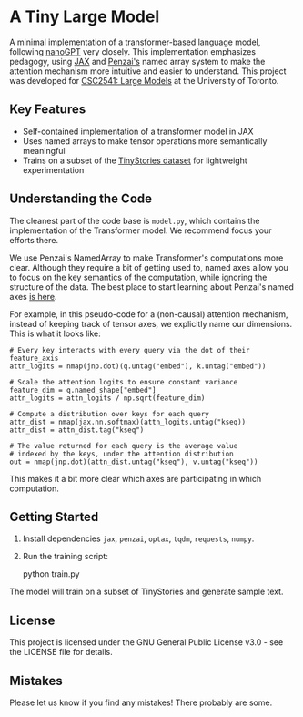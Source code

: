 # A Tiny Large Model

A minimal implementation of a transformer-based language model, following [nanoGPT](https://github.com/karpathy/nanoGPT) very closely. This implementation emphasizes pedagogy, using [JAX](https://github.com/jax-ml/jax) and [Penzai's](https://github.com/google-deepmind/penzai) named array system to make the attention mechanism more intuitive and easier to understand. This project was developed for [CSC2541: Large Models](https://www.cs.toronto.edu/~cmaddis/courses/csc2541_w25/) at the University of Toronto.

## Key Features

- Self-contained implementation of a transformer model in JAX
- Uses named arrays to make tensor operations more semantically meaningful
- Trains on a subset of the [TinyStories dataset](https://arxiv.org/abs/2305.07759) for lightweight experimentation

## Understanding the Code
The cleanest part of the code base is `model.py`, which contains the implementation of the Transformer model. We recommend focus your efforts there.

We use Penzai's NamedArray to make Transformer's computations more clear. Although they require a bit of getting used to, named axes allow you to focus on the key semantics of the computation, while ignoring the structure of the data. The best place to start learning about Penzai's named axes [is here](https://penzai.readthedocs.io/en/stable/notebooks/named_axes.html). 

For example, in this pseudo-code for a (non-causal) attention mechanism, instead of keeping track of tensor axes, we explicitly name our dimensions. This is what it looks like:

    # Every key interacts with every query via the dot of their feature_axis
    attn_logits = nmap(jnp.dot)(q.untag("embed"), k.untag("embed"))

    # Scale the attention logits to ensure constant variance
    feature_dim = q.named_shape["embed"]
    attn_logits = attn_logits / np.sqrt(feature_dim)

    # Compute a distribution over keys for each query
    attn_dist = nmap(jax.nn.softmax)(attn_logits.untag("kseq))
    attn_dist = attn_dist.tag("kseq")

    # The value returned for each query is the average value
    # indexed by the keys, under the attention distribution
    out = nmap(jnp.dot)(attn_dist.untag("kseq"), v.untag("kseq"))


This makes it a bit more clear which axes are participating in which computation.

## Getting Started

1. Install dependencies `jax`, `penzai`, `optax`, `tqdm`, `requests`, `numpy`.
2. Run the training script:

    python train.py

The model will train on a subset of TinyStories and generate sample text.

## License

This project is licensed under the GNU General Public License v3.0 - see the LICENSE file for details.

## Mistakes

Please let us know if you find any mistakes! There probably are some.